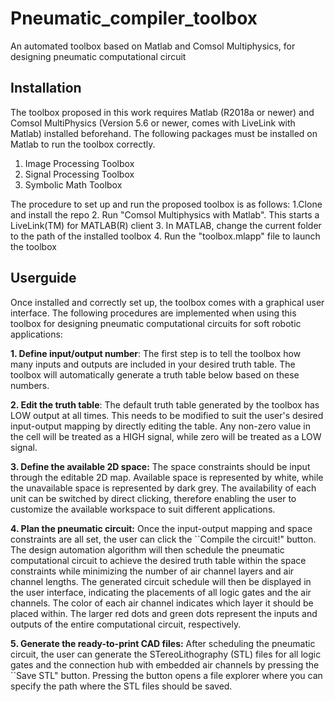 # Pneumatic_compiler_toolbox
An automated toolbox based on Matlab and Comsol Multiphysics, for designing pneumatic computational circuit

## Installation

The toolbox proposed in this work requires Matlab (R2018a or newer) and Comsol MultiPhysics (Version 5.6 or newer, comes with LiveLink with Matlab) installed beforehand. The following packages must be installed on Matlab to run the toolbox correctly.
1. Image Processing Toolbox
2. Signal Processing Toolbox
3. Symbolic Math Toolbox

The procedure to set up and run the proposed toolbox is as follows:
1.Clone and install the repo
2. Run "Comsol Multiphysics with Matlab". This starts a LiveLink(TM) for MATLAB(R) client
3. In MATLAB, change the current folder to the path of the installed toolbox
4. Run the "toolbox.mlapp" file to launch the toolbox


## Userguide

Once installed and correctly set up, the toolbox comes with a graphical user interface. The following procedures are implemented when using this toolbox for designing pneumatic computational circuits for soft robotic applications:

**1. Define input/output number**: The first step is to tell the toolbox how many inputs and outputs are included in your desired truth table. The toolbox will automatically generate a truth table below based on these numbers.

**2. Edit the truth table**: The default truth table generated by the toolbox has LOW output at all times. This needs to be modified to suit the user's desired input-output mapping by directly editing the table. Any non-zero value in the cell will be treated as a HIGH signal, while zero will be treated as a LOW signal.

**3. Define the available 2D space:** The space constraints should be input through the editable 2D map. Available space is represented by white, while the unavailable space is represented by dark grey. The availability of each unit can be switched by direct clicking, therefore enabling the user to customize the available workspace to suit different applications.

**4. Plan the pneumatic circuit:**  Once the input-output mapping and space constraints are all set, the user can click the ``Compile the circuit!" button. The design automation algorithm will then schedule the pneumatic computational circuit to achieve the desired truth table within the space constraints while minimizing the number of air channel layers and air channel lengths. The generated circuit schedule will then be displayed in the user interface, indicating the placements of all logic gates and the air channels. The color of each air channel indicates which layer it should be placed within. The larger red dots and green dots represent the inputs and outputs of the entire computational circuit, respectively.

**5. Generate the ready-to-print CAD files:** After scheduling the pneumatic circuit, the user can generate the STereoLithography (STL) files for all logic gates and the connection hub with embedded air channels by pressing the ``Save STL" button. Pressing the button opens a file explorer where you can specify the path where the STL files should be saved.
